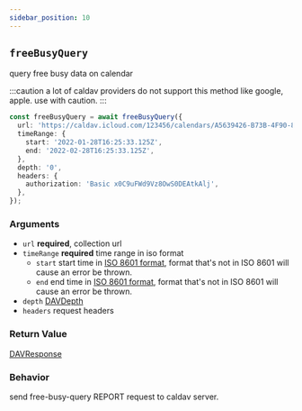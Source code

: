 ```yaml
---
sidebar_position: 10
---
```


## `freeBusyQuery`

query free busy data on calendar

:::caution
a lot of caldav providers do not support this method like google, apple.
use with caution.
:::

```ts
const freeBusyQuery = await freeBusyQuery({
  url: 'https://caldav.icloud.com/123456/calendars/A5639426-B73B-4F90-86AB-D70F7F603E75/',
  timeRange: {
    start: '2022-01-28T16:25:33.125Z',
    end: '2022-02-28T16:25:33.125Z',
  },
  depth: '0',
  headers: {
    authorization: 'Basic x0C9uFWd9Vz8OwS0DEAtkAlj',
  },
});
```

### Arguments

- `url` **required**, collection url
- `timeRange` **required** time range in iso format
  - `start` start time in [ISO 8601 format](https://en.wikipedia.org/wiki/ISO_8601), format that's not in ISO 8601 will cause an error be thrown.
  - `end` end time in [ISO 8601 format](https://en.wikipedia.org/wiki/ISO_8601), format that's not in ISO 8601 will cause an error be thrown.
- `depth` [DAVDepth](../types/DAVDepth.md)
- `headers` request headers

### Return Value

[DAVResponse](../types/DAVResponse.md)

### Behavior

send free-busy-query REPORT request to caldav server.
